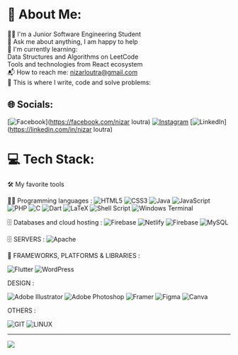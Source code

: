 # 💫 About Me:
👨‍🎓 I'm a Junior Software Engineering Student<br>💬 Ask me about anything, I am happy to help<br>🌱 I'm currently learning:<br>Data Structures and Algorithms on LeetCode<br>Tools and technologies from React ecosystem<br>📬 How to reach me: nizarloutra@gmail.com<br>💪 This is where I write, code and solve problems:<br>


## 🌐 Socials:
[![Facebook](https://img.shields.io/badge/Facebook-%231877F2.svg?logo=Facebook&logoColor=white)](https://facebook.com/nizar loutra) [![Instagram](https://img.shields.io/badge/Instagram-%23E4405F.svg?logo=Instagram&logoColor=white)](https://instagram.com/nizarloutra5) [![LinkedIn](https://img.shields.io/badge/LinkedIn-%230077B5.svg?logo=linkedin&logoColor=white)](https://linkedin.com/in/nizar loutra) 

# 💻 Tech Stack:
🛠️ My favorite tools 

👨‍💻 Programming languages :
![HTML5](https://img.shields.io/badge/html5-%23E34F26.svg?style=for-the-badge&logo=html5&logoColor=white) 
![CSS3](https://img.shields.io/badge/css3-%231572B6.svg?style=for-the-badge&logo=css3&logoColor=white) 
![Java](https://img.shields.io/badge/java-%23ED8B00.svg?style=for-the-badge&logo=openjdk&logoColor=white) 
![JavaScript](https://img.shields.io/badge/javascript-%23323330.svg?style=for-the-badge&logo=javascript&logoColor=%23F7DF1E) 
![PHP](https://img.shields.io/badge/php-%23777BB4.svg?style=for-the-badge&logo=php&logoColor=white) 
![C](https://img.shields.io/badge/c-%2300599C.svg?style=for-the-badge&logo=c&logoColor=white) 
![Dart](https://img.shields.io/badge/dart-%230175C2.svg?style=for-the-badge&logo=dart&logoColor=white) 
![LaTeX](https://img.shields.io/badge/latex-%23008080.svg?style=for-the-badge&logo=latex&logoColor=white) 
![Shell Script](https://img.shields.io/badge/shell_script-%23121011.svg?style=for-the-badge&logo=gnu-bash&logoColor=white) 
![Windows Terminal](https://img.shields.io/badge/Windows%20Terminal-%234D4D4D.svg?style=for-the-badge&logo=windows-terminal&logoColor=white) 

🗄️ Databases and cloud hosting :
![Firebase](https://img.shields.io/badge/firebase-%23039BE5.svg?style=for-the-badge&logo=firebase) 
![Netlify](https://img.shields.io/badge/netlify-%23000000.svg?style=for-the-badge&logo=netlify&logoColor=#00C7B7) 
![Firebase](https://img.shields.io/badge/Firebase-039BE5?style=for-the-badge&logo=Firebase&logoColor=white) 
![MySQL](https://img.shields.io/badge/mysql-%2300000f.svg?style=for-the-badge&logo=mysql&logoColor=white) 

🗄️ SERVERS :
![Apache](https://img.shields.io/badge/apache-%23D42029.svg?style=for-the-badge&logo=apache&logoColor=white) 

🧰 FRAMEWORKS, PLATFORMS & LIBRARIES :

![Flutter](https://img.shields.io/badge/Flutter-%2302569B.svg?style=for-the-badge&logo=Flutter&logoColor=white) 
![WordPress](https://img.shields.io/badge/WordPress-%23117AC9.svg?style=for-the-badge&logo=WordPress&logoColor=white) 

DESIGN :

![Adobe Illustrator](https://img.shields.io/badge/adobe%20illustrator-%23FF9A00.svg?style=for-the-badge&logo=adobe%20illustrator&logoColor=white) 
![Adobe Photoshop](https://img.shields.io/badge/adobe%20photoshop-%2331A8FF.svg?style=for-the-badge&logo=adobe%20photoshop&logoColor=white) 
![Framer](https://img.shields.io/badge/Framer-black?style=for-the-badge&logo=framer&logoColor=blue) 
![Figma](https://img.shields.io/badge/figma-%23F24E1E.svg?style=for-the-badge&logo=figma&logoColor=white) 
![Canva](https://img.shields.io/badge/Canva-%2300C4CC.svg?style=for-the-badge&logo=Canva&logoColor=white) 

OTHERS :

![GIT](https://img.shields.io/badge/Git-fc6d26?style=for-the-badge&logo=git&logoColor=white)
![LINUX](https://img.shields.io/badge/Linux-FCC624?style=for-the-badge&logo=linux&logoColor=black)


---
[![](https://visitcount.itsvg.in/api?id=Nizarartuol&icon=0&color=0)](https://visitcount.itsvg.in)

<!-- Proudly created with GPRM ( https://gprm.itsvg.in ) -->
